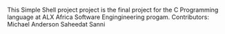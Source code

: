 This Simple Shell project project is the final project for the C Programming language at ALX Africa Software Engingineering progam.
Contributors:
Michael Anderson
Saheedat Sanni

